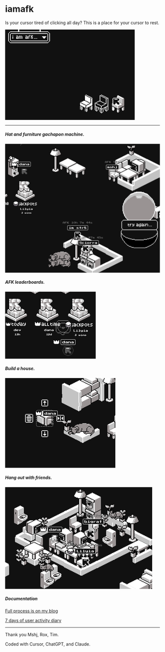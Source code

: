 # iamafk
Is your cursor tired of clicking all day? This is a place for your cursor to rest.


![promo](/docs/promo.png)


---



##### Hat and furniture gachapon machine.


![gacha](/docs/gacha.png)


##### AFK leaderboards.


![leaderboard](/docs/leaderboard.png)



##### Build a house.


![furniture](/docs/furniture.png)



##### Hang out with friends.


![friends](/docs/friends.png)




##### Documentation

[Full process is on my blog](https://digi.dana.nyc/blog/cursor-hotel)

  
[7 days of user activity diary](https://digi.dana.nyc/blog/cursor-diary)


---

Thank you Mshj, Rox, Tim.


Coded with Cursor, ChatGPT, and Claude.
